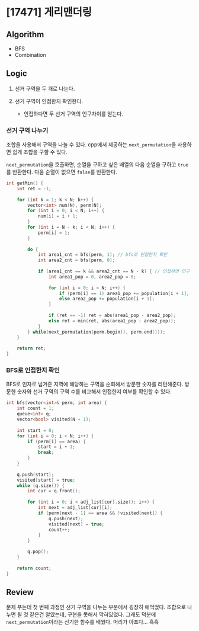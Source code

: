 # [17471] 게리맨더링
## Algorithm
- BFS
- Combination
## Logic
1. 선거 구역을 두 개로 나눈다.
 
2. 선거 구역이 인접한지 확인한다.
    - 인접하다면 두 선거 구역의 인구차이를 얻는다.
### 선거 구역 나누기
조합을 사용해서 구역을 나눌 수 있다. cpp에서 제공하는 `next_permutation`을 사용하면 쉽게 조합을 구할 수 있다. 

`next_permutation`을 호출하면, 순열을 구하고 싶은 배열의 다음 순열을 구하고 `true`를 반환한다. 다음 순열이 없으면 `false`를 반환한다.
```cpp
int getMin() {
    int ret = -1;
    
    for (int k = 1; k < N; k++) {
        vector<int> num(N), perm(N);
        for (int i = 0; i < N; i++) {
            num[i] = i + 1;
        }
        for (int i = N - k; i < N; i++) {
            perm[i] = 1;
        }
        
        do {
            int area1_cnt = bfs(perm, 1); // bfs로 인접한지 확인
            int area2_cnt = bfs(perm, 0);
            
            if (area1_cnt == k && area2_cnt == N - k) { // 인접하면 인구 차이 구하기
                int area1_pop = 0, area2_pop = 0;
                
                for (int i = 0; i < N; i++) {
                    if (perm[i] == 1) area1_pop += population[i + 1];
                    else area2_pop += population[i + 1];
                }
                
                if (ret == -1) ret = abs(area1_pop - area2_pop);
                else ret = min(ret, abs(area1_pop - area2_pop));
            }
        } while(next_permutation(perm.begin(), perm.end()));
    }
    
    return ret;
}
```

### BFS로 인접한지 확인
BFS로 인자로 넘겨준 지역에 해당하는 구역을 순회해서 방문한 숫자를 리턴해준다. 방문한 숫자와 선거 구역의 구역 수를 비교해서 인접한지 여부를 확인할 수 있다.
```cpp
int bfs(vector<int>& perm, int area) {
    int count = 1;
    queue<int> q;
    vector<bool> visited(N + 1);
    
    int start = 0;
    for (int i = 0; i < N; i++) {
        if (perm[i] == area) {
            start = i + 1;
            break;
        }
    }
    
    q.push(start);
    visited[start] = true;
    while (q.size()) {
        int cur = q.front();
        
        for (int i = 0; i < adj_list[cur].size(); i++) {
            int next = adj_list[cur][i];
            if (perm[next - 1] == area && !visited[next]) {
                q.push(next);
                visited[next] = true;
                count++;
            }
        }
        
        q.pop();
    }
    
    return count;
}
```
## Review
문제 푸는데 첫 번째 과정인 선거 구역을 나누는 부분에서 굉장히 애먹었다. 조합으로 나누면 될 것 같은건 알았는데, 구현을 못해서 막혀있었다. 그래도 덕분에 `next_permutation`이라는 신기한 함수를 배웠다.
머리가 아프다... 흑흑
